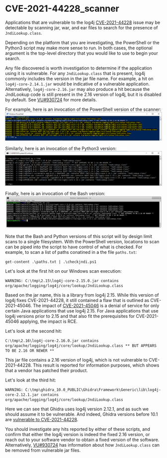 # CVE-2021-44228_scanner
Applications that are vulnerable to the log4j [CVE-2021-44228](https://nvd.nist.gov/vuln/detail/CVE-2021-44228) issue may be detectable by scanning jar, war, and ear files to search for the presence of `JndiLookup.class`.

Depending on the platform that you are investigating, the PowerShell or the Python3 script may make more sense to run.  In both cases, the optional argument is the top-level directory that you would like to use to begin your search.

Any file discovered is worth investigation to determine if the application using it is vulnerable. For any `JndiLookup.class` that is present, log4j commonly includes the version in the jar file name. For example, a hit on `log4j-core-2.14.1.jar` would be indicative of a vulnerable application. Alternatively, `log4j-core-2.16.jar` may also produce a hit because the JndiLookup code is still present in the 2.16 version of log4j, but it is disabled by default.  See [VU#930724](https://www.kb.cert.org/vuls/id/930724) for more details.

For example, here is an invocation of the PowerShell version of the scanner:
![checkjndi.ps1 execution on c:\\](checkjndi_ps1.png "checkjndi.ps1 execution on c:\\")

Similarly, here is an invocation of the Python3 version:
![checkjndi.py execution on c:\\](checkjndi_py.png "checkjndi.py execution on c:\\")

Finally, here is an invocation of the Bash version:
![checkjndi.sh execution on ~/in](checkjndi_sh.png "checkjndi.sh execution on ~/in")

Note that the Bash and Python versions of this script will by design limit scans to a single filesystem.
With the PowerShell version, locations to scan can be piped into the script to have control of what is checked.  For example, to scan a list of paths conatined in a the file `paths.txt`:

```
get-content .\paths.txt | .\checkjndi.ps1
```

Let's look at the first hit on our Windows scan execution:
```
WARNING: C:\tmp\2.15\log4j-core-2.15.0.jar contains org/apache/logging/log4j/core/lookup/JndiLookup.class
```

Based on the jar name, this is a library from log4j 2.15. While this version of log4j fixes CVE-2021-44228, it still contained a flaw that is outlined as CVE-2021-45046. The impact of [CVE-2021-45046](https://nvd.nist.gov/vuln/detail/CVE-2021-45046) is a denial of service for only certain Java applications that use log4j 2.15. For Java applications that use log4j versions prior to 2.15 and that also fit the prerequisites for CVE-2021-45046 applying, the impact is RCE.

Let's look at the second hit:
```
C:\tmp\2.16\log4j-core-2.16.0.jar contains org/apache/logging/log4j/core/lookup/JndiLookup.class ** BUT APPEARS TO BE 2.16 OR NEWER **
```
This jar file contains a 2.16 version of log4j, which is not vulnerable to CVE-2021-44228. This result is reported for information purposes, which shows that a vendor has patched their product.

Let's look at the third hit:
```
WARNING: C:\tmp\ghidra_10.0_PUBLIC\Ghidra\Framework\Generic\lib\log4j-core-2.12.1.jar contains org/apache/logging/log4j/core/lookup/JndiLookup.class
```

Here we can see that Ghidra uses log4j version 2.12.1, and as such we should assume it to be vulnerable. And indeed, Ghidra versions before 10.1 are [vulnerable to CVE-2021-44228](https://github.com/NationalSecurityAgency/ghidra/releases/tag/Ghidra_10.1_build).

You should investigate any hits reported by either of these scripts, and confirm that either the log4j version is indeed the fixed 2.16 version, or reach out to your software vendor to obtain a fixed version of the software. Alternatively, [VU#930724](https://www.kb.cert.org/vuls/id/930724) has information about how `JndiLookup.class` can be removed from vulnerable jar files.
